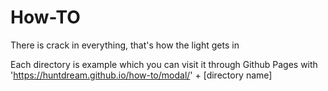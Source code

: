 # How-TO
There is crack in everything, that's how the light gets in

Each directory is example which you can visit it through Github Pages with 'https://huntdream.github.io/how-to/modal/' + [directory name]
